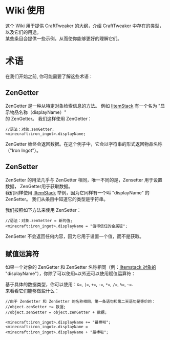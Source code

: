 # Wiki 使用

这个 Wiki 用于提供 CraftTweaker 的大纲，介绍 CraftTweaker 中存在的类型，以及它们的用途。  
某些条目会提供一些示例，从而使你能够更好的理解它们。

# 术语

在我们开始之前, 你可能需要了解这些术语：

## ZenGetter

ZenGetter 是一种从特定对象检索信息的方法。 例如 [IItemStack](/Vanilla/Items/IItemStack/) 有一个名为 "显示物品名称（displayName）"  
的 ZenGetter。 我们这样使用 ZenGetter：

    //语法：对象.zenGetter;
    <minecraft:iron_ingot>.displayName;
    

ZenGetter 始终会返回数据。在这个例子中，它会以字符串的形式返回物品名称（"Iron Ingot"）。

## ZenSetter

ZenSetter 的用法几乎与 ZenGetter 相同，唯一不同的是，Zensetter 用于设置数据， ZenGetter用于获取数据。  
我们同样使用 [IItemStack](/Vanilla/Items/IItemStack/) 举例，因为它同样有一个叫 "displayName" 的 ZenSetter。 我们从条目中知道它的类型是字符串。

我们按照如下方法来使用 ZenSetter：

    //语法：对象.zenSetter = 新的值;
    <minecraft:iron_ingot>.displayName = "值得信任的金属锭";
    

ZenSetter 不会返回任何内容，因为它用于设置一个值，而不是获取。

## 赋值运算符

如果一个对象的 ZenGetter 和 ZenSetter 名称相同（例：[IItemstack 对象的](/Vanilla/Items/IItemStack/) "displayName"），你除了可以使用`=`以外还可以使用赋值运算符：

基于具体的数据类型，你可以使用：`&=`, `|=`, `+=`, `-=`, `*=`, `/=`, `%=`, `~=`.  
来看看它们能够做些什么：

    //由于 ZenGetter 和 ZenSetter 的名称相同，第一条语句和第二天语句是等价的：
    //object.zenSetter += 数据;
    //object.zenSetter = object.zenGetter + 数据;
    
    <minecraft:iron_ingot>.displayName += "最棒啦";
    <minecraft:iron_ingot>.displayName = <minecraft:iron_ingot>.displayName + "最棒啦";
